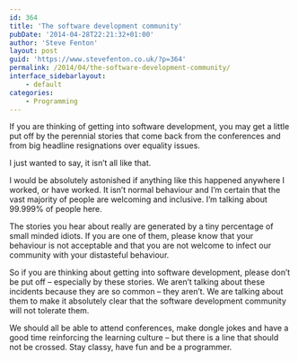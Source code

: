 ```yaml
---
id: 364
title: 'The software development community'
pubDate: '2014-04-28T22:21:32+01:00'
author: 'Steve Fenton'
layout: post
guid: 'https://www.stevefenton.co.uk/?p=364'
permalink: /2014/04/the-software-development-community/
interface_sidebarlayout:
    - default
categories:
    - Programming
---
```


If you are thinking of getting into software development, you may get a little put off by the perennial stories that come back from the conferences and from big headline resignations over equality issues.

I just wanted to say, it isn’t all like that.

I would be absolutely astonished if anything like this happened anywhere I worked, or have worked. It isn’t normal behaviour and I’m certain that the vast majority of people are welcoming and inclusive. I’m talking about 99.999% of people here.

The stories you hear about really are generated by a tiny percentage of small minded idiots. If you are one of them, please know that your behaviour is not acceptable and that you are not welcome to infect our community with your distasteful behaviour.

So if you are thinking about getting into software development, please don’t be put off – especially by these stories. We aren’t talking about these incidents because they are so common – they aren’t. We are talking about them to make it absolutely clear that the software development community will not tolerate them.

We should all be able to attend conferences, make dongle jokes and have a good time reinforcing the learning culture – but there is a line that should not be crossed. Stay classy, have fun and be a programmer.